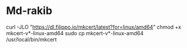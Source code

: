 # Md-rakib
curl -JLO "https://dl.filippo.io/mkcert/latest?for=linux/amd64" chmod +x mkcert-v*-linux-amd64 sudo cp mkcert-v*-linux-amd64 /usr/local/bin/mkcert
